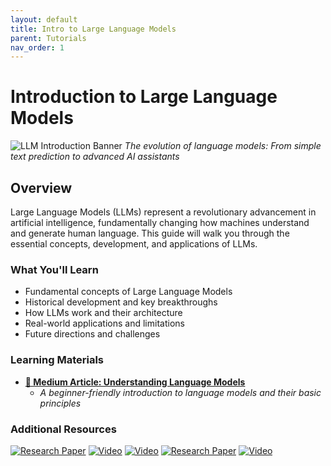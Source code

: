 ```yaml
---
layout: default
title: Intro to Large Language Models
parent: Tutorials
nav_order: 1
---
```

# Introduction to Large Language Models

![LLM Introduction Banner](https://github.com/user-attachments/assets/57f00617-fc23-425d-95e6-b28ec361898c)
*The evolution of language models: From simple text prediction to advanced AI assistants*

## Overview
Large Language Models (LLMs) represent a revolutionary advancement in artificial intelligence, fundamentally changing how machines understand and generate human language. This guide will walk you through the essential concepts, development, and applications of LLMs.

### What You'll Learn
- Fundamental concepts of Large Language Models
- Historical development and key breakthroughs
- How LLMs work and their architecture
- Real-world applications and limitations
- Future directions and challenges

### Learning Materials
- **[📄 Medium Article: Understanding Language Models](https://medium.com/@mshojaei77/1ac0e05ca1f3)**
  - *A beginner-friendly introduction to language models and their basic principles*

### Additional Resources
[![Research Paper](https://badgen.net/badge/Paper/LLMs%20Overview/purple)](https://arxiv.org/pdf/2307.06435)
[![Video](https://badgen.net/badge/Video/LLMs%20Explained%20Briefly/red)](https://www.youtube.com/watch?v=LPZh9BOjkQs)
[![Video](https://badgen.net/badge/Video/Deep%20Dive%20into%20LLMs/red)](https://www.youtube.com/watch?v=7xTGNNLPyMI)
[![Research Paper](https://badgen.net/badge/Paper/LLMs%20Survey/purple)](https://arxiv.org/abs/2402.06196)
[![Video](https://badgen.net/badge/Video/Intro%20to%20LLMs/red)](https://www.youtube.com/watch?v=zjkBMFhNj_g)
